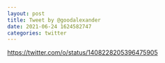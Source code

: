 ```yaml
--- 
layout: post 
title: Tweet by @goodalexander 
date: 2021-06-24 1624582747 
categories: twitter 
--- 
```

https://twitter.com/o/status/1408228205396475905